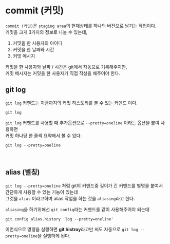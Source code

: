 # commit (커밋)
`commit (커밋)`은 `staging area`의 현재상태를 하나의 버전으로 남기는 작업이다. <br />
커밋을 크게 3가지의 정보로 나눌 수 있는데,
1. 커밋을 한 사용자의 아이디
1. 커밋을 한 날짜와 시간
1. 커밋 메시지

커밋을 한 사용자와 날짜 / 시간은 git에서 자동으로 기록해주지만, <br />
커밋 메시지는 커밋을 한 사용자가 직접 작성을 해주어야 한다.
<br />

## git log
`git log` 커멘드는 지금까지의 커밋 히스토리를 볼 수 있는 커멘드 이다.

```
git log
```

`git log` 커멘드를 사용할 때 추가옵션으로 `--pretty=oneline` 이라는 옵션을 붙여 사용하면 <br />
커밋 하나당 한 줄씩 요약해서 볼 수 있다.

```
git log --pretty=oneline
```
<br />

## alias (별칭)
`git log --pretty=oneline` 처럼 git의 커멘드중 길이가 긴 커멘드를 별명을 붙여서 간단하게 사용할 수 있는 기능이 있는데 <br /> 그것을 `alias` 이라고하며 alias 작업을 하는 것을 `aliasing`라고 한다.
<br />

`aliasing`을 하기위해선 `git config`라는 커멘드를 같이 사용해주어야 되는데

```
git config alias.history 'log --pretty=oneline'
```

이런식으로 명령을 실행하면 **git histroy**라고만 써도 자동으로 `git log --pretty=oneline`을 실행하게 된다.